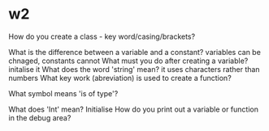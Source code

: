 # w2

How do you create a class - key word/casing/brackets?

What is the difference between a variable and a constant?
variables can be chnaged, constants cannot
What must you do after creating a variable?
initalise it
What does the word 'string' mean?
it uses characters rather than numbers
What key work (abreviation) is used to create a function?

What symbol means 'is of type'?

What does 'Int' mean?
Initialise
How do you print out a variable or function in the debug area?
